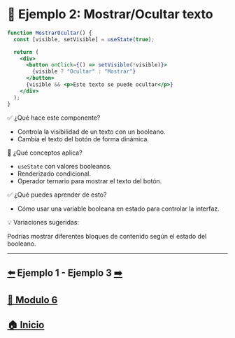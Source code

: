 
# 🧪 Ejemplo 2: Mostrar/Ocultar texto

```jsx
function MostrarOcultar() {
  const [visible, setVisible] = useState(true);

  return (
    <div>
      <button onClick={() => setVisible(!visible)}>
        {visible ? "Ocultar" : "Mostrar"}
      </button>
      {visible && <p>Este texto se puede ocultar</p>}
    </div>
  );
}
```

✅ ¿Qué hace este componente?

* Controla la visibilidad de un texto con un booleano.
* Cambia el texto del botón de forma dinámica.

🧠 ¿Qué conceptos aplica?

* `useState` con valores booleanos.
* Renderizado condicional.
* Operador ternario para mostrar el texto del botón.

✅ ¿Qué puedes aprender de esto?

* Cómo usar una variable booleana en estado para controlar la interfaz.

💡 Variaciones sugeridas:

Podrías mostrar diferentes bloques de contenido según el estado del booleano.

---

##  [⬅️](../Ejemplos/Ejemplo_1.md) Ejemplo 1 - Ejemplo 3 [➡️](../Ejemplos/Ejemplo_3.md)

## [📄 Modulo 6](../Modulo_6.md) 

## [🏠 Inicio](../../README.md) 
